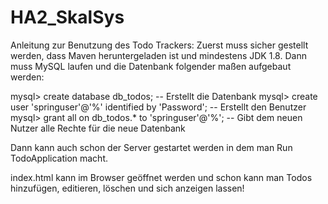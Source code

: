# HA2_SkalSys
Anleitung zur Benutzung des Todo Trackers:
Zuerst muss sicher gestellt werden, dass Maven heruntergeladen ist und mindestens JDK 1.8.
Dann muss MySQL laufen und die Datenbank folgender maßen aufgebaut werden:

mysql> create database db_todos; -- Erstellt die Datenbank
mysql> create user 'springuser'@'%' identified by 'Password'; -- Erstellt den Benutzer
mysql> grant all on db_todos.* to 'springuser'@'%'; -- Gibt dem neuen Nutzer alle Rechte für die neue Datenbank

Dann kann auch schon der Server gestartet werden in dem man Run TodoApplication macht.

index.html kann im Browser geöffnet werden und schon kann man Todos hinzufügen, editieren, löschen und sich anzeigen lassen!
